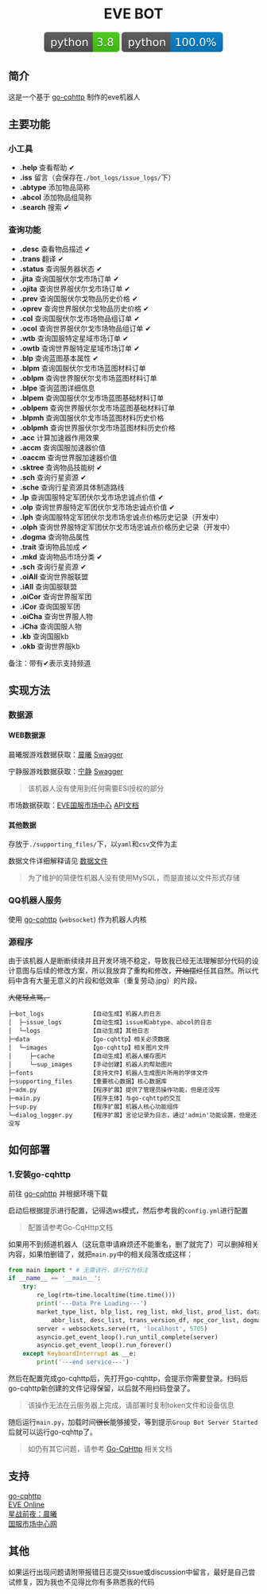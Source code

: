 <h1 align="center">EVE BOT</h1>
<h5 align="center"><img src="./img/lang2.svg"> <img src="./img/lang.svg"></h5>

## 简介

这是一个基于 [go-cqhttp](https://github.com/Mrs4s/go-cqhttp) 制作的eve机器人

## 主要功能

### 小工具

 - **.help** 查看帮助 &#10004;
 - **.iss** 留言（会保存在`./bot_logs/issue_logs/`下）
 - **.abtype** 添加物品简称
 - **.abcol** 添加物品组简称
 - **.search** 搜索 &#10004;

### 查询功能

 - **.desc** 查看物品描述 &#10004;
 - **.trans** 翻译 &#10004;
 - **.status** 查询服务器状态 &#10004;
 - **.jita** 查询国服伏尔戈市场订单 &#10004;
 - **.ojita** 查询世界服伏尔戈市场订单 &#10004;
 - **.prev** 查询国服伏尔戈物品历史价格 &#10004;
 - **.oprev** 查询世界服伏尔戈物品历史价格 &#10004;
 - **.col** 查询国服伏尔戈市场物品组订单 &#10004;
 - **.ocol** 查询世界服伏尔戈市场物品组订单 &#10004;
 - **.wtb** 查询国服特定星域市场订单 &#10004;
 - **.owtb** 查询世界服特定星域市场订单 &#10004;
 - **.blp** 查询蓝图基本属性 &#10004;
 - **.blpm** 查询国服伏尔戈市场蓝图材料订单
 - **.oblpm** 查询世界服伏尔戈市场蓝图材料订单
 - **.blpe** 查询蓝图详细信息
 - **.blpem** 查询国服伏尔戈市场蓝图基础材料订单
 - **.oblpem** 查询世界服伏尔戈市场蓝图基础材料订单
 - **.blpmh** 查询国服伏尔戈市场蓝图材料历史价格
 - **.oblpmh** 查询世界服伏尔戈市场蓝图材料历史价格
 - **.acc** 计算加速器作用效果
 - **.accm** 查询国服加速器价值
 - **.oaccm** 查询世界服加速器价值
 - **.sktree** 查询物品技能树 &#10004;
 - **.sch** 查询行星资源 &#10004;
 - **.sche** 查询行星资源具体制造路线
 - **.lp** 查询国服特定军团伏尔戈市场忠诚点价值 &#10004;
 - **.olp** 查询世界服特定军团伏尔戈市场忠诚点价值 &#10004;
 - **.lph** 查询国服特定军团伏尔戈市场忠诚点价格历史记录（开发中）
 - **.olph** 查询世界服特定军团伏尔戈市场忠诚点价格历史记录（开发中）
 - **.dogma** 查询物品属性
 - **.trait** 查询物品加成 &#10004;
 - **.mkd** 查询物品市场分类 &#10004;
 - **.sch** 查询行星资源 &#10004;
 - **.oiAll** 查询世界服联盟
 - **.iAll** 查询国服联盟
 - **.oiCor** 查询世界服军团
 - **.iCor** 查询国服军团
 - **.oiCha** 查询世界服人物
 - **.iCha** 查询国服人物
 - **.kb** 查询国服kb
 - **.okb** 查询世界服kb

备注：带有&#10004;表示支持频道

## 实现方法

### 数据源

#### WEB数据源

晨曦服游戏数据获取：[晨曦](https://esi.evepc.163.com/) [Swagger](https://esi.evepc.163.com/ui/)

宁静服游戏数据获取：[宁静](https://esi.evetech.net/) [Swagger](https://esi.evetech.net/ui/)

> 该机器人没有使用到任何需要ESI授权的部分

市场数据获取：[EVE国服市场中心](https://www.ceve-market.org/index/) [API文档](https://www.ceve-market.org/api/)

#### 其他数据

存放于`./supporting_files/`下，以`yaml`和`csv`文件为主

数据文件详细解释请见 [数据文件](./supporting_files/README.md)

> 为了维护的简便性机器人没有使用MySQL，而是直接以文件形式存储

### QQ机器人服务

使用 [go-cqhttp](https://github.com/Mrs4s/go-cqhttp) (`websocket`) 作为机器人内核

### 源程序

由于该机器人是断断续续并且开发环境不稳定，导致我已经无法理解部分代码的设计意图与后续的修改方案，所以我放弃了重构和修改，~~开始摆烂~~任其自然。所以代码中含有大量无意义的片段和低效率（重复劳动.jpg）的片段。

~~大佬轻点骂。~~

```
├─bot_logs             【自动生成】机器人的日志
│  ├─issue_logs        【自动生成】issue和abtype、abcol的日志
│  └─logs              【自动生成】其他日志
├─data                 【go-cqhttp】相关必须数据
│  └─images            【go-cqhttp】相关图片文件
│     ├─cache          【自动生成】机器人缓存图片
│     └─sup_images     【手动创建】机器人的帮助图片
├─fonts                【支持文件】机器人生成图片所用的字体文件
├─supporting_files     【重要核心数据】核心数据库
├─adm.py               【程序扩展】提供了管理员操作功能，但是还没写
├─main.py              【程序主体】与go-cqhttp的交互
├─sup.py               【程序扩展】机器人核心功能组件
└─dialog_logger.py     【程序扩展】言论记录为日志，通过'admin'功能设置，但是还没写
```

## 如何部署

### 1.安装go-cqhttp

前往 [go-cqhttp](https://github.com/Mrs4s/go-cqhttp) 并根据环境下载

启动后根据提示进行配置，记得选ws模式，然后参考我的`config.yml`进行配置

> 配置请参考Go-CqHttp文档

如果用不到频道机器人（这玩意申请麻烦还不能重名，删了就完了）可以删掉相关内容，如果怕删错了，就把`main.py`中的相关段落改成这样：

```python
from main import * # 无需该行，该行仅为标注
if __name__ == '__main__':
    try:
        re_log(rtm=time.localtime(time.time()))
        print('---Data Pre Loading---')
        market_type_list, blp_list, reg_list, mkd_list, prod_list, data_list, blpt_list, id_list, blp_detail_list, \
            abbr_list, desc_list, trans_version_df, npc_cor_list, dogma_list, plaSch_list, traits_list, ship_data_list, plaSch_id_list, logger, logger2, skill_dict = sup.pre_load()
        server = websockets.serve(rt, 'localhost', 5705)
        asyncio.get_event_loop().run_until_complete(server)
        asyncio.get_event_loop().run_forever()
    except KeyboardInterrupt as __e:
        print('---end service---')
```

然后在配置完成go-cqhttp后，先打开go-cqhttp，会提示你需要登录。扫码后go-cqhttp新创建的文件记得保留，以后就不用扫码登录了。
> 该操作无法在云服务器上完成，请部署时复制token文件和设备信息

随后运行`main.py`，加载时间~~很长~~能够接受，等到提示`Group Bot Server Started`后就可以运行go-cqhttp了。

> 如仍有其它问题，请参考 [Go-CqHttp](https://github.com/Mrs4s/go-cqhttp) 相关文档

## 支持

[go-cqhttp](https://github.com/Mrs4s/go-cqhttp)  
[EVE Online](https://eveonline.com/)  
[星战前夜：晨曦](https://evepc.163.com/)  
[国服市场中心网](https://ceve-market.org/)

## 其他

如果运行出现问题请附带报错日志提交issue或discussion中留言，最好是自己尝试修复，因为我也不见得比你有多熟悉我的代码
